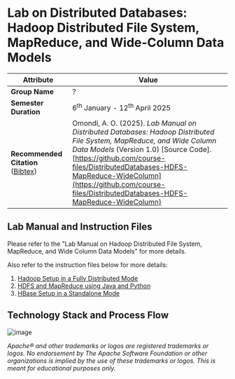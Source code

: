 # Lab on Distributed Databases: Hadoop Distributed File System, MapReduce, and Wide-Column Data Models

| **Attribute**                                                               | Value                                                                                                                                                                              |
|---------------|---------------------------------------------------------|
| **Group Name**                                                          | ?                                                                                                                                                                       |
| **Semester Duration**                                                           | 6<sup>th</sup> January - 12<sup>th</sup> April 2025                                                                                                                                                      |
| **Recommended Citation** ([Bibtex](BibTex.bib)) | Omondi, A. O. (2025). _Lab Manual on Distributed Databases: Hadoop Distributed File System, MapReduce, and Wide Column Data Models_ (Version 1.0) [Source Code]. [https://github.com/course-files/DistributedDatabases-HDFS-MapReduce-WideColumn](https://github.com/course-files/DistributedDatabases-HDFS-MapReduce-WideColumn)  |

## Lab Manual and Instruction Files

Please refer to the "Lab Manual on Hadoop Distributed File System, MapReduce, and Wide Column Data Models" for more details.

Also refer to the instruction files below for more details:

1. [Hadoop Setup in a Fully Distributed Mode](instructions/1-hadoop-hdfs-mapreduce/1-setup-hadoop.md)
2. [HDFS and MapReduce using Java and Python](instructions/1-hadoop-hdfs-mapreduce/2-hdfs-mapreduce.md)
3. [HBase Setup in a Standalone Mode](instructions/2-hbase/hbase-standalone.md)

## Technology Stack and Process Flow

![image](https://github.com/user-attachments/assets/a9c53e7d-50f4-4a1f-9bda-68bca96252f7)

_Apache® and other trademarks or logos are registered trademarks or logos. No endorsement by The Apache Software Foundation or other organizations is implied by the use of these trademarks or logos. This is meant for educational purposes only._
